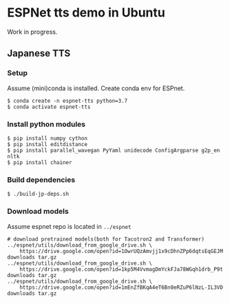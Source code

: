 # ESPNet tts demo in Ubuntu

Work in progress.

## Japanese TTS

### Setup

Assume (mini)conda is installed.
Create conda env for ESPnet.

```
$ conda create -n espnet-tts python=3.7
$ conda activate espnet-tts
```

### Install python modules

```
$ pip install numpy cython
$ pip install editdistance
$ pip install parallel_wavegan PyYaml unidecode ConfigArgparse g2p_en nltk
$ pip install chainer
```

### Build dependencies

```
$ ./build-jp-deps.sh
```


### Download models

Assume espnet repo is located in `../espnet`

```
# download pretrained models(both for Tacotron2 and Transformer)
../espnet/utils/download_from_google_drive.sh \
    https://drive.google.com/open?id=1OwrUQzAmvjj1x9cDhnZPp6dqtsEqGEJM downloads tar.gz
../espnet/utils/download_from_google_drive.sh \
    https://drive.google.com/open?id=1kp5M4VvmagDmYckFJa78WGqh1drb_P9t downloads tar.gz
../espnet/utils/download_from_google_drive.sh \
    https://drive.google.com/open?id=1mEnZfBKqA4eT6Bn0eRZuP6lNzL-IL3VD downloads tar.gz
```


